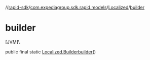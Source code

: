 //[rapid-sdk](../../../index.md)/[com.expediagroup.sdk.rapid.models](../index.md)/[Localized](index.md)/[builder](builder.md)

# builder

[JVM]\

public final static [Localized.Builder](-builder/index.md)[builder](builder.md)()
